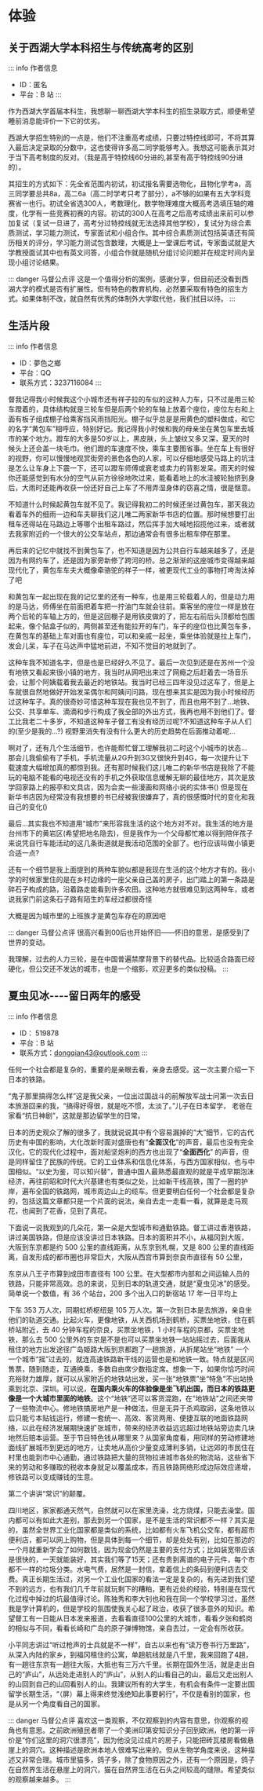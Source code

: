 # 体验

## 关于西湖大学本科招生与传统高考的区别

::: info 作者信息
- ID：匿名
- 平台：B 站
:::

作为西湖大学首届本科生，我想聊一聊西湖大学本科生的招生录取方式，顺便希望睡前消息能评价一下它的优劣。

西湖大学招生特别的一点是，他们不注重高考成绩，只要过特控线即可，不将其算入最后决定录取的分数中，这也使得许多高二同学能够考入。我想这可能表示其对于当下高考制度的反对。（我是高于特控线60分进的,甚至有高于特控线90分进的）。

其招生的方式如下：先全省范围内初试，初试报名需要选物化，且物化学考a，高三同学要总共8a，高二6a（高二时学考只考了部分），a不够的如果有五大学科竞赛省一也行。初试全省选300人，考数理化，数学物理难度大概高考选填压轴的难度，化学有一些竞赛初赛的内容。初试的300人在高考之后高考成绩出来前可以参加复试（复试一旦进了，高考分过特控线就无法选择其他学校），复试分为综合素质测试，学习能力测试，专家面试和小组合作。其中综合素质测试包括英语还有简历相关的评分，学习能力测试包含数理，大概是上一堂课后考试，专家面试就是大学教授面试其中也有英文问答，小组合作就是随机分组讨论问题并在规定时间内呈现小组讨论结果。

::: danger 马督公点评
这是一个值得分析的案例，感谢分享，但目前还没看到西湖大学的模式是否有扩展性。但有特色的教育机构，必然要采取有特色的招生方式。如果体制不改，就自然有优秀的体制外大学取代他，我们拭目以待。
:::

## 生活片段

::: info 作者信息
- ID：夢色之鄉
- 平台：QQ
- 联系方式：3237116084
:::

督我记得我小时候我这个小城市还有祥子拉的车似的这种人力车，只不过是用三轮车蹬着的，具体结构就是三轮车但是后两个轮的车轴上放着个座位，座位左右和上面有板子组成棚子给乘客挡风雨挡阳光。棚子似乎总是是用黄色的塑料做成，和它的名字“黄包车”相呼应，特别好记。我记得我小时候和我的母亲坐在黄包车里去城市的某个地方。蹬车的大多是50岁以上，黑皮肤，头上皱纹又多又深，夏天的时候头上还会盖一块毛巾。他们蹬的车速度不快，乘车主要图省事。坐在车上有很好的视野，你可以慢慢地观赏街旁的景色各色的人家，可以仔细地感受马路上的坑洼是怎么让车身上下震一下，还可以蹬车师傅或衰老或卖力的背影发呆。雨天的时候你还能感觉到有水分的空气从前方徐徐地吹过来，能看着地上的水洼被轮胎挤到身后，大雨时还能再收获一份还好自己上车了不用弄湿身体的窃喜之情，很是惬意。

不知道什么时候起黄包车就不见了。我记得我初二的时候还坐过黄包车，那天我边看着车外的细雨一边和车夫聊我们这儿唯二两家新华书店的位置。那时候想要打出租车还得站在马路边上等哪个出租车路过，然后挥手加大喊地招揽他过来，或者就去我家附近的一个很大的公交车站点，那边通常会有很多出租车停在那里。

再后来的记忆中就找不到黄包车了，也不知道是因为公共自行车越来越多了，还是因为有网约车了，还是因为家旁新修了跨河的桥。总之渐渐的这座城市变得越来越现代化了，黄包车车夫大概像牵骆驼的祥子一样，被更现代工业的事物打垮淘汰掉了吧

和黄包车一起出现在我的记忆里的还有一种车，也是用三轮载着人的，但是动力用的是马达，师傅坐在前面把着车把一拧油门车就会往前。乘客坐的座位一样是放在两个后轮的车轴上方的，但是这回棚子是用铁皮做的了，把左右前后头顶都给包围起来，像个贴盒子似的，两侧甚至还有能拉开的车门，车子的座位也比黄包车多，在黄包车的基础上车对面也有座位，可以和亲戚一起坐，乘坐体验就是拉上车门，发会儿呆，车子在马达声中猛地前进，不知不觉目的地就到了。

这种车我不知道名字，但是也是已经好久不见了。最后一次见到还是在苏州一个没有地铁又看起来很小镇的地方，我当时从网吧出来过了网瘾之后赶着去一场音乐会，让那个阿姨载着我去最近的地铁站。我当时已经三四年没见过这车了，但是上车就很自然地做好开始发呆偶尔和阿姨问问路，现在想来其实是因为我小时候经历过这种车子。真的很奇妙可惜这种车现在我也见不到了，而且也用不到了…地铁、公交、共享单车、滴滴和步行构成了我全部的外出方式，我再也用不到他们了。督工比我老二十多岁，不知道这种车子督工有没有经历过呢?不知道这种车子从人们的(至少是我的…?) 视野里消失有没有什么更大的历史趋势在后面推动着呢…

啊对了，还有几个生活细节，也许能帮忙督工理解我初二时这个小城市的状态… 那会儿我偷偷有了手机，手机流量从2G升到3G又很快升到4G，每一次提升让下载速度大幅增加真的都惊到我。还有那时候我们这儿唯二的新华书店是我除了不能玩的电脑不能看的电视还没有的手机之外获取信息缓解无聊的最佳地方，其次是放学回家路上的报亭和文具店，因为会卖一些漫画和网络小说的实体书() 但是现在新华书店因为经常没有我想要的书已经被我很嫌弃了，真的很感慨时代的变化和我自己的变化()

最后…其实我也不知道用“城市”来形容我生活的这个地方对不对。我生活的地方是台州市下的黄岩区(希望把地名隐去)，但是我作为一个父母都忙难以得到陪伴孩子来说凭自行车能活动的这几条街道就是我活动范围的全部了。也行应该叫做小镇更合适一点?

还有一个细节是我上面提到的两种车貌似都是我现在生活的这个地方才有的。我小学的时候家里住的是在乡村边缘的一座父亲自己盖的房子，出门踏上的第一条路是碎石子构成的路，沿着路走能看到许多农田。这种地方就很难见到这两种车，或者说我家门前这条石子路有陌生的车经过都很奇怪

大概是因为城市里的上班族才是黄包车存在的原因吧

::: danger 马督公点评
很高兴看到00后也开始怀旧——怀旧的意思，是感受到了世界的变动。

我理解，过去的人力三轮，是在中国普遍禁摩背景下的替代品。比较适合路面已经硬化，但公交还不发达的城市，也是一个缩影，欢迎更多的类似投稿。
:::


## 夏虫见冰----留日两年的感受

::: info 作者信息
- ID： 519878
- 平台：B 站
- 联系方式：dongqian43@outlook.com
:::

任何一个社会都是复杂的，重要的是亲眼去看，亲身去感受。这一次主要介绍一下日本的铁路。

“鬼子那里搞得怎么样”这是我父亲，一位出过国战斗的前解放军战士问第一次去日本旅游回来的我，“搞得好得很，就是吃不惯，太淡了。”儿子在日本留学， 老爸在家看“抗日神剧”，这就是那边留学生的日常。

日本的历史观众了解的很多了，我就说说其中有个容易漏掉的“大”细节，它的古代历史有中国的影响，大化改新时面对盛唐也有“**全面汉化**”的声音，最后也没有完全汉化，它的现代化过程中，面对船坚炮利的西方也出现了“**全面西化**” 的声音，但是同样留住了民族的传统。它的工业体系和信息化体系，与西方国家相似，也与中国相似。“以史为鉴，可以知兴替”，普通中国人最熟悉最直观的就是平成早期泡沫经济，再往前昭和时代大兴基建也有类似之处，比如新干线高铁，围了一圈的护岸，遍布全国的铁路网，城市周边山上的缆车。但更要明白任何一个社会都是复杂的，包括这篇文章都只是一个片面的说法，亲自去走一走看一看，就算是走马观花，也闻到了花香，见到了真花。

下面说一说我观到的几朵花，第一朵是大型城市和通勤铁路。督工讲过香港铁路， 讲过美国铁路，但是应该没讲过日本铁路。日本的面积并不小，从福冈到大阪， 大阪到东京都是约 500 公里的直线距离，从东京到札幌，又是 800 公里的直线距离，自发形成的都市圈也非常巨大，大阪从西宫市算到奈良市直径有 50 公里，

东京从八王子市算到成田市直径有 100 公里。在大型都市内部和之间运输人员的铁路，只能非常高效。总的来说，见到日本的轨道交通，就是“夏虫见冰”的感受。简单说一个数值，有 36 个站台，200 多个出入口的新宿站 17 年一日平均上

下车 353 万人次，同期虹桥枢纽是 105 万人次。第一次到日本是去旅游，亲自坐他们的轨道交通。比起火车，更像地铁，从关西机场到鹤桥，买票坐地铁，住在鹤桥站附近，去 40 分钟车程的奈良，买票坐地铁，1 小时车程的京都，买票坐地铁，那么去 500 公里外的东京是不是也可以买票坐地铁一站站摇过去，后面我从租住的地方出发途径广岛姬路大阪到京都跑了一趟旅游，从折尾站坐“地铁” 一个一个城市“摇”过去的，就连高速铁路新干线的运营也是和地铁一致。特点就是区间售票，随到随走，互通换乘，多数自由席少数指定席。想象一下，如果你恰巧时间充裕财力雄厚，就可以从家附近的地铁站出发，买一张“地铁票”坐“特急”不出站换乘到北京、深圳。可以说，**在国内乘火车的体验像是坐飞机出国，而日本的铁路更像是一个大城市里面的地铁**。这个“地铁”还可以客货混跑，在“地铁站”之间还夹带了一些物流中心。修地铁搞房地产是一种做法，但是无异于杀鸡取卵，这条地铁以后只能亏本贴钱运行，修建一套统一、高效、客货两用、便捷互联的地面铁路网络，以此在经济发展期快速扩张城市，带来的经济收益远远超过地铁站旁边卖几块地然后赔本运营。至于节目特色钱从哪里来？从国家角度看，用同样的劳动修建地面线扩展城市到更远的地方，让卖地从高价少量变成薄利多销，让远郊的市民住在村里也能到市中心通勤，通过铁路把大量的货物拉进城市各处的物流站，这些省下来的劳动和多赚取的税收本身就足以覆盖成本，而且铁路网络形成边际效应递增，修铁路可以变成赚钱的生意。

<ImgWithTitle title="在电车站台通过的货车" src="/1/4.jpg" />

<ImgWithTitle title="九州铁道博物馆 大正时代的电车车厢" src="/1/5.jpg" />

<ImgWithTitle title="新干线列车上的公共电话" src="/1/6.jpg" />

<ImgWithTitle title="从姬路坐到京都的“地铁票”" src="/1/7.jpg" />

第二个讲讲“常识”的颠覆。

四川地区，家家都通天然气，自然就可以在家里洗澡，北方烧煤，只能去澡堂。国内都可以有如此大差别，那去到另一个国家，是不是生活的常识都不一样？其实是的，虽然全世界工业化国家都是类似的系统，比如都有火车飞机公交车，都有超市便利店，都可以网上购物，但是具体到每一个细节，却是处处有别，比如在那边的一个月就重新学会了如何数钱，因为现金仍然是主要的支付方式；比如装宽带应该是很快的，一天就能装好，其实我们等了15天；还有贵到离谱的电子元件，每个市都不一样的垃圾分类。水电气费，居然是一封信，拿着信上的条码到便利店去交费。真正长期生活过，对另一个工业化国家的看法一定是复杂的，有先进到我们望不到的远方，也有我们几千年前就玩剩下的糟粕，更有近处的经验，特别是在现代化过程中掉过的坑最值得讨论。陈独秀和李大钊也和我在同一个学校学习过，虽然我是学计算机的，但是学校的氛围使我关心起了政治，收获了很多意外的知识。希望督工有一日能从日本发来报道，去看看直径100公里的大城市，看看夕张和鹤岗的相似与不同，看看长崎和广岛的原子弹博物馆，亲自去过，一定会有所收获。

<ImgWithTitle title="贵到离谱的电子元件（3 个 LED 3 个电阻接近 30 元）" src="/1/8.jpg" />

小平同志讲过“听过枪声的士兵就是不一样”，自古以来也有“读万卷书行万里路”，从深入内陆的家乡，到福冈租住的公寓，单趟航线就是八千里，我来回跑了4趟，有一趟往东京有一趟往大阪，大抵也有三万六千里。长期在国外生活，就是走出自己的“庐山”，从远处走进别人的“庐山”，从别人的山看自己的山，最后又走出别人的山回到自己的山回看别人的山。我建议所有的大学生，有机会有条件一定要出国留学长期生活，“（屏）幕上得来终觉浅绝知此事要躬行”，不仅是看别的国家，也是从另一个角度看自己的国家。

::: danger 马督公点评
喜欢这一类观察，不仅观察到的内容有意思，你观察的视角也有意思。之前欧洲殖民者带了一个美洲印第安知识分子回到欧洲，他的第一评价是“你们这里的洞穴很漂亮”，因为他没见过成片的房子，只能把砖瓦楼房看做悬崖上的洞穴。这种描述是欧洲本地人很难写出来的。但从生物学角度来说，这种描述又非常合理。城市里猫多，鸽子多，除了食物原因之外，还有一个原因是，鸽子在自然界生活在悬崖上的洞穴，猫在自然界生活在石头之间较高的缝隙。希望类似的观察越来越多。
:::


<script setup lang="ts">
import ImgWithTitle from '../components/ImgWithTitle.vue'
</script>
